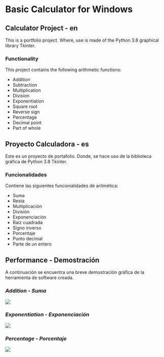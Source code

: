 # Basic Calculator for Windows


## Calculator Project - en

This is a portfolio project. Where, use is made of the Python 3.8 graphical library Tkinter.

### Functionality

This project contains the following arithmetic functions:

* Addition
* Subtraction
* Multiplication
* Division
* Exponentiation
* Square root
* Reverse sign
* Percentage
* Decimal point
* Part of whole





## Proyecto Calculadora - es

Este es un proyecto de portafolio. Donde, se hace uso de la biblioteca gráfica de Python 3.8 Tkinter.






### Funcionalidades

Contiene las siguientes funcionalidades de aritmética:

* Suma
* Resta
* Multiplicación
* División
* Exponenciación
* Raíz cuadrada
* Signo inverso
* Porcentaje
* Punto decimal
* Parte de un entero

## Performance - Demostración 

A continuación se encuentra una breve demostración gráfica de la herramienta de software creada.

<a name="addition"></a>

### *Addition - Suma*


![](https://i.imgur.com/kmOzcu8.gif)



<a name="exponentiation"></a>

### *Exponentiation - Exponenciación*


![](https://i.imgur.com/twoLQ9f.gif)




<a name="percentage"></a>

### *Percentage - Porcentaje*


![](https://i.imgur.com/6agJFNJ.gif)



